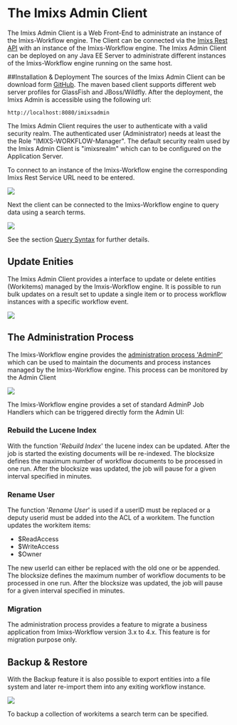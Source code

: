 # The Imixs Admin Client
The Imixs Admin Client is a Web Front-End to administrate an instance of the Imixs-Workflow engine. The Client can be connected via the [Imixs Rest API](./restapi/index.html) with an instance of the Imixs-Workflow engine. The Imixs Admin Client can be deployed on any Java EE Server to administrate different instances of the Imixs-Workflow engine running on the same host. 
 
##Installation & Deployment
The sources of the Imixs Admin Client can be download form [GitHub](https://github.com/imixs/imixs-admin/releases). The maven based client supports different web server profiles for GlassFish and JBoss/Wildfly. After the deployment, the Imixs Admin is accessible using the following url:

	http://localhost:8080/imixsadmin 

The Imixs Admin Client requires the user to authenticate with a valid security realm. The authenticated user (Administrator) needs at least the the Role "IMIXS-WORKFLOW-Manager". The default security realm used by the Imixs Admin Client is "imixsrealm" which can to be configured on the Application Server. 

To connect to an instance of the Imixs-Workflow engine the corresponding Imixs Rest Service URL need to be entered. 

<img src="images/imixs-admin-client-01.png" class="screenshot" /> 
 
Next the client can be connected to the Imixs-Workflow engine to query data using a search terms.

<img src="images/imixs-admin-client-02.png" class="screenshot"/> 
  
See the section [Query Syntax](./engine/queries.html) for further details. 

## Update Enities

The Imixs Admin Client provides a interface to update or delete entities (Workitems) managed by the Imxis-Workflow engine. It is possible to run bulk updates on a result set to update a single item or to process workflow instances with a specific workflow event. 

<img src="images/imixs-admin-client-03.png" /> 

## The Administration Process
The Imixs-Workflow engine provides the [administration process 'AdminP'](./engine/adminp.html) which can be used to maintain the documents and process instances managed by the Imixs-Workflow engine. This process can be monitored by the Admin Client

<img src="images/imixs-admin-client-04.png" class="screenshot" /> 


The Imixs-Workflow engine provides a set of standard AdminP Job Handlers which can be triggered directly form the Admin UI: 

### Rebuild the Lucene Index

With the function '_Rebuild Index_' the lucene index can be updated. After the job is started the existing documents will be re-indexed. The blocksize
defines the maximum number of workflow documents to be processed in one run. After the blocksize was updated, the job will pause for a given interval specified in minutes.  


### Rename User

The function '_Rename User_' is used if a userID must be replaced or a deputy userid must be added into the ACL of a workitem.
The function updates the workitem items:

 * $ReadAccess
 * $WriteAccess
 * $Owner
 
The new userId can either be replaced with the old one or be appended. The blocksize
defines the maximum number of workflow documents to be processed in one run. After the blocksize was updated, the job will pause for a given interval specified in minutes.  


### Migration

The administration process provides a feature to migrate a business application from Imixs-Workflow version 3.x to 4.x. This feature is for migration purpose only. 


## Backup & Restore
With the Backup feature it is also possible to export entities into a file system and later re-import them into any exiting workflow instance.

<img src="images/imixs-admin-client-05.png" class="screenshot" /> 

 
To backup a collection of workitems a search term can be specified.
 